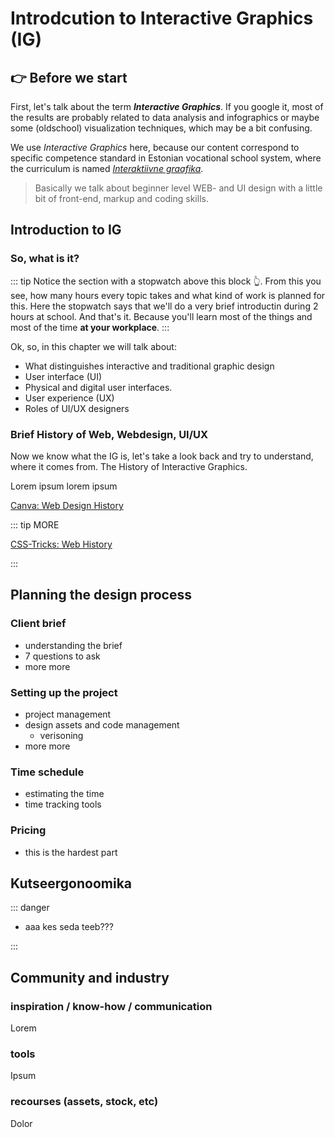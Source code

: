 # Introdcution to Interactive Graphics (IG)
 



## 👉 Before we start

First, let's talk about the term ***Interactive Graphics***. If you google it, most of the results are probably related to data analysis and infographics or maybe some (oldschool) visualization techniques, which may be a bit confusing. 

We use *Interactive Graphics* here, because our content correspond to specific competence standard in Estonian vocational school system, where the curriculum is named [*Interaktiivne graafika*](https://www.kutseregister.ee/ctrl/en/Standardid/vaata/10719487). 

> Basically we talk about beginner level WEB- and UI design with a little bit of front-end, markup and coding skills. 







## Introduction to IG

### So, what is it?
<DurationSnippet s="2" />

::: tip
Notice the section with a stopwatch above this block 👆. From this you see, how many hours every topic takes and what kind of work is planned for this. Here the stopwatch says that we'll do a very brief introductin during 2 hours at school. And that's it. Because you'll learn most of the things and most of the time **at your workplace**.
:::

Ok, so, in this chapter we will talk about:

- What distinguishes interactive and traditional graphic design
- User interface (UI)
- Physical and digital user interfaces. 
- User experience (UX)
- Roles of UI/UX designers









### Brief History of Web, Webdesign, UI/UX
<DurationSnippet ei="3" />

Now we know what the IG is, let's take a look back and try to understand, where it comes from. The History of Interactive Graphics. 

Lorem ipsum lorem ipsum




[Canva: Web Design History](https://www.canva.com/learn/web-design-history/)


::: tip MORE

[CSS-Tricks: Web History](https://css-tricks.com/category/history/)

::: 









## Planning the design process
<DurationSnippet es="4" ei="4" />


### Client brief

- understanding the brief
- 7 questions to ask
- more more


### Setting up the project

- project management
- design assets and code management
    - verisoning
- more more


### Time schedule

- estimating the time
- time tracking tools


### Pricing

- this is the hardest part





## Kutseergonoomika
<DurationSnippet s="2" i="2" />


::: danger

- aaa kes seda teeb???

:::







## Community and industry
<DurationSnippet i="3" es="2" />

### inspiration / know-how / communication

Lorem

### tools

Ipsum

### recourses (assets, stock, etc)

Dolor


<!-- <script setup>
    import DurationSnippet from '../components/DurationSnippet.vue'
</script> -->